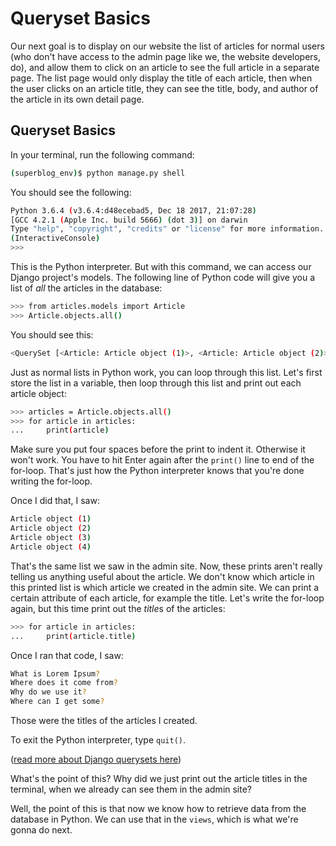 # Queryset Basics
Our next goal is to display on our website the list of articles for normal users (who don't have access to the admin page like we, the website developers, do), and allow them to click on an article to see the full article in a separate page. The list page would only display the title of each article, then when the user clicks on an article title, they can see the title, body, and author of the article in its own detail page.

## Queryset Basics
In your terminal, run the following command:
```bash
(superblog_env)$ python manage.py shell
```
You should see the following:
```bash
Python 3.6.4 (v3.6.4:d48ecebad5, Dec 18 2017, 21:07:28) 
[GCC 4.2.1 (Apple Inc. build 5666) (dot 3)] on darwin
Type "help", "copyright", "credits" or "license" for more information.
(InteractiveConsole)
>>> 
```
This is the Python interpreter. But with this command, we can access our Django project's models. The following line of Python code will give you a list of *all* the articles in the database:
```bash
>>> from articles.models import Article
>>> Article.objects.all()
```
You should see this:
```bash
<QuerySet [<Article: Article object (1)>, <Article: Article object (2)>, <Article: Article object (3)>, <Article: Article object (4)>]>
```
Just as normal lists in Python work, you can loop through this list. Let's first store the list in a variable, then loop through this list and print out each article object:
```bash
>>> articles = Article.objects.all()
>>> for article in articles:
...     print(article)
```
Make sure you put four spaces before the print to indent it. Otherwise it won't work. You have to hit Enter again after the `print()` line to end of the for-loop. That's just how the Python interpreter knows that you're done writing the for-loop.

Once I did that, I saw:
```bash
Article object (1)
Article object (2)
Article object (3)
Article object (4)
```
That's the same list we saw in the admin site. Now, these prints aren't really telling us anything useful about the article. We don't know which article in this printed list is which article we created in the admin site. We can print a certain attribute of each article, for example the title. Let's write the for-loop again, but this time print out the *title*s of the articles:
```bash
>>> for article in articles:
...     print(article.title)
```
Once I ran that code, I saw:
```bash
What is Lorem Ipsum?
Where does it come from?
Why do we use it?
Where can I get some?
```
Those were the titles of the articles I created.

To exit the Python interpreter, type `quit()`.

([read more about Django querysets here](https://docs.djangoproject.com/en/2.2/topics/db/queries/))

What's the point of this? Why did we just print out the article titles in the terminal, when we already can see them in the admin site?

Well, the point of this is that now we know how to retrieve data from the database in Python. We can use that in the `views`, which is what we're gonna do next.
